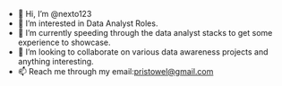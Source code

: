 - 👋 Hi, I’m @nexto123
- 👀 I’m interested in Data Analyst Roles.
- 🌱 I’m currently speeding through the data analyst stacks to get some experience to showcase.
- 💞️ I’m looking to collaborate on various data awareness projects and anything interesting.
- 📫 Reach me through my email:pristowel@gmail.com

<!---
nexto123/nexto123 is a ✨ special ✨ repository because its `README.md` (this file) appears on your GitHub profile.
You can click the Preview link to take a look at your changes.
--->
